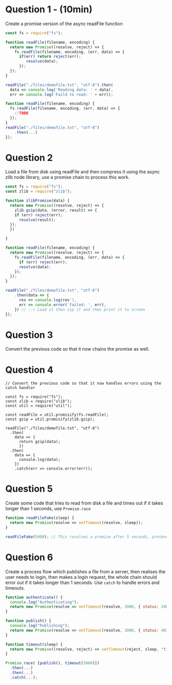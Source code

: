 # Question 1 - (10min)

Create a promise version of the async readFile function

```js
const fs = require("fs");

function readFile(filename, encoding) {
  return new Promise((resolve, reject) => {
    fs.readFile(filename, encoding, (err, data) => {
      if(err) return reject(err);
         resolve(data);
      });
  });
}

readFile("./files/demofile.txt", "utf-8").then(
  data => console.log('Reading data: ' + data),
  err => console.log('Faild to read: ' + err));

function readFile(filename, encoding) {
  fs.readFile(filename, encoding, (err, data) => {
    //TODO
  });
}
readFile("./files/demofile.txt", "utf-8")
    .then(...)
});
```

# Question 2

Load a file from disk using readFile and then compress it using the async zlib node library, use a promise chain to process this work.

```js
const fs = require("fs");
const zlib = require("zlib");

function zlibPromise(data) {
  return new Promise((resolve, reject) => {
    zlib.gzip(data, (error, result) => {
    if (err) reject(err);
      resolve(result);
  });
  })

}

function readFile(filename, encoding) {
  return new Promise((resolve, reject) => {
    fs.readFile(filename, encoding, (err, data) => {
      if (err) reject(err);
      resolve(data);
    });
  });
}

readFile("./files/demofile.txt", "utf-8")
    .then(data => {
      res => console.log(res'),
      err => console.error('failed: ', err),
    }) // --> Load it then zip it and then print it to screen
});
```

# Question 3

Convert the previous code so that it now chains the promise as well.

# Question 4

```
// Convert the previous code so that it now handles errors using the catch handler

const fs = require("fs");
const zlib = require("zlib");
const util = require("util");

const readFile = util.promisify(fs.readFile);
const gzip = util.promisify(zlib.gzip);

readFile("./files/demofile.txt", "utf-8")
  .then(
    data => {
      return gzip(data);
      })
  .then(
    data => {
      console.log(data);
    })
    .catch(err => console.error(err));
```

# Question 5

Create some code that tries to read from disk a file and times out if it takes longer than 1 seconds, use `Promise.race`

```js
function readFileFake(sleep) {
  return new Promise(resolve => setTimeout(resolve, sleep));
}

readFileFake(5000); // This resolves a promise after 5 seconds, pretend it's a large file being read from disk
```

# Question 6

Create a process flow which publishes a file from a server, then realises the user needs to login, then makes a login request, the whole chain should error out if it takes longer than 1 seconds. Use `catch` to handle errors and timeouts.

```js
function authenticate() {
  console.log("Authenticating");
  return new Promise(resolve => setTimeout(resolve, 2000, { status: 200 }));
}

function publish() {
  console.log("Publishing");
  return new Promise(resolve => setTimeout(resolve, 2000, { status: 403 }));
}

function timeout(sleep) {
  return new Promise((resolve, reject) => setTimeout(reject, sleep, "timeout"));
}

Promise.race( [publish(), timeout(3000)])
  .then(...)
  .then(...)
  .catch(...);
```
